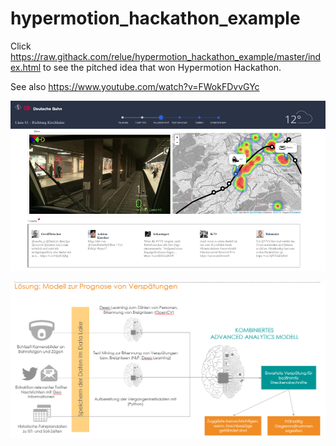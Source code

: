 # hypermotion_hackathon_example
Click https://raw.githack.com/relue/hypermotion_hackathon_example/master/index.html to see the pitched idea that won Hypermotion Hackathon.

See also https://www.youtube.com/watch?v=FWokFDvvGYc
 
 ![Image description](doc/conc2.png)
 
![Image description](doc/conc1.png)


